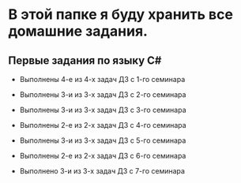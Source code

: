 # В этой папке я буду хранить все домашние задания. 

## Первые задания по языку С#

* Выполнены 4-е из 4-х задач ДЗ с 1-го семинара

* Выполнены 3-и из 3-х задач ДЗ с 2-го семинара

* Выполнены 3-и из 3-х задач ДЗ с 3-го семинара

* Выполнены 2-е из 2-х задач ДЗ с 4-го семинара

* Выполнены 3-и из 3-х задач ДЗ с 5-го семинара

* Выполнены 2-е из 2-х задач ДЗ с 6-го семинара

* Выполнено 3-и из 3-х задач ДЗ с 7-го семинара

